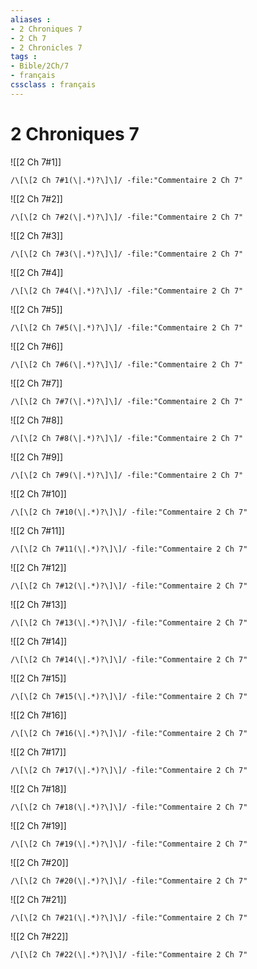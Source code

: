 ```yaml
---
aliases : 
- 2 Chroniques 7
- 2 Ch 7
- 2 Chronicles 7
tags : 
- Bible/2Ch/7
- français
cssclass : français
---
```


# 2 Chroniques 7

![[2 Ch 7#1]]

```query
/\[\[2 Ch 7#1(\|.*)?\]\]/ -file:"Commentaire 2 Ch 7"
```

![[2 Ch 7#2]]

```query
/\[\[2 Ch 7#2(\|.*)?\]\]/ -file:"Commentaire 2 Ch 7"
```

![[2 Ch 7#3]]

```query
/\[\[2 Ch 7#3(\|.*)?\]\]/ -file:"Commentaire 2 Ch 7"
```

![[2 Ch 7#4]]

```query
/\[\[2 Ch 7#4(\|.*)?\]\]/ -file:"Commentaire 2 Ch 7"
```

![[2 Ch 7#5]]

```query
/\[\[2 Ch 7#5(\|.*)?\]\]/ -file:"Commentaire 2 Ch 7"
```

![[2 Ch 7#6]]

```query
/\[\[2 Ch 7#6(\|.*)?\]\]/ -file:"Commentaire 2 Ch 7"
```

![[2 Ch 7#7]]

```query
/\[\[2 Ch 7#7(\|.*)?\]\]/ -file:"Commentaire 2 Ch 7"
```

![[2 Ch 7#8]]

```query
/\[\[2 Ch 7#8(\|.*)?\]\]/ -file:"Commentaire 2 Ch 7"
```

![[2 Ch 7#9]]

```query
/\[\[2 Ch 7#9(\|.*)?\]\]/ -file:"Commentaire 2 Ch 7"
```

![[2 Ch 7#10]]

```query
/\[\[2 Ch 7#10(\|.*)?\]\]/ -file:"Commentaire 2 Ch 7"
```

![[2 Ch 7#11]]

```query
/\[\[2 Ch 7#11(\|.*)?\]\]/ -file:"Commentaire 2 Ch 7"
```

![[2 Ch 7#12]]

```query
/\[\[2 Ch 7#12(\|.*)?\]\]/ -file:"Commentaire 2 Ch 7"
```

![[2 Ch 7#13]]

```query
/\[\[2 Ch 7#13(\|.*)?\]\]/ -file:"Commentaire 2 Ch 7"
```

![[2 Ch 7#14]]

```query
/\[\[2 Ch 7#14(\|.*)?\]\]/ -file:"Commentaire 2 Ch 7"
```

![[2 Ch 7#15]]

```query
/\[\[2 Ch 7#15(\|.*)?\]\]/ -file:"Commentaire 2 Ch 7"
```

![[2 Ch 7#16]]

```query
/\[\[2 Ch 7#16(\|.*)?\]\]/ -file:"Commentaire 2 Ch 7"
```

![[2 Ch 7#17]]

```query
/\[\[2 Ch 7#17(\|.*)?\]\]/ -file:"Commentaire 2 Ch 7"
```

![[2 Ch 7#18]]

```query
/\[\[2 Ch 7#18(\|.*)?\]\]/ -file:"Commentaire 2 Ch 7"
```

![[2 Ch 7#19]]

```query
/\[\[2 Ch 7#19(\|.*)?\]\]/ -file:"Commentaire 2 Ch 7"
```

![[2 Ch 7#20]]

```query
/\[\[2 Ch 7#20(\|.*)?\]\]/ -file:"Commentaire 2 Ch 7"
```

![[2 Ch 7#21]]

```query
/\[\[2 Ch 7#21(\|.*)?\]\]/ -file:"Commentaire 2 Ch 7"
```

![[2 Ch 7#22]]

```query
/\[\[2 Ch 7#22(\|.*)?\]\]/ -file:"Commentaire 2 Ch 7"
```

